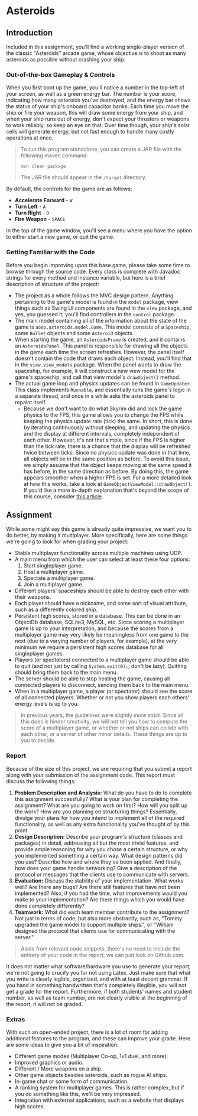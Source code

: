 # Asteroids

## Introduction

Included in this assignment, you'll find a working single-player version of the classic "Asteroids" arcade game, whose objective is to shoot as many asteroids as possible without crashing your ship.

### Out-of-the-box Gameplay & Controls

When you first boot up the game, you'll notice a number in the top-left of your screen, as well as a green energy bar. The number is your score, indicating how many asteroids you've destroyed, and the energy bar shows the status of your ship's onboard capacitor banks. Each time you move the ship or fire your weapon, this will draw some energy from your ship, and when your ship runs out of energy, don't expect your thrusters or weapons to work reliably, so keep an eye on that. Over time though, your ship's solar cells will generate energy, but not fast enough to handle many costly operations at once.

> To run this program standalone, you can create a JAR file with the following maven command:
>
> ```
> mvn clean package
> ```
>
> The JAR file should appear in the `/target` directory.

By default, the controls for the game are as follows:

- **Accelerate Forward** - `W`
- **Turn Left** - `A`
- **Turn Right** - `D`
- **Fire Weapon** - `SPACE`

In the top of the game window, you'll see a menu where you have the option to either start a new game, or quit the game.

### Getting Familiar with the Code

Before you begin improving upon this base game, please take some time to browse through the source code. Every class is complete with Javadoc strings for every method and instance variable, but here is a brief description of structure of the project:

- The project as a whole follows the MVC design pattern. Anything pertaining to the game's model is found in the `model` package, view things such as Swing UI components are found in the `view` package, and yes, you guessed it, you'll find controllers in the `control` package.
- The main model containing all of the information about the state of the game is `aoop.asteroids.model.Game`. This model consists of a `Spaceship`, some `Bullet` objects and some `Asteroid` objects.
- When starting the game, an `AsteroidsFrame` is created, and it contains an `AsteroidsPanel`. This panel is responsible for drawing all the objects in the game each time the screen refreshes. However, the panel itself doesn't contain the code that draws each object. Instead, you'll find that in the `view.view_models` package. When the panel wants to draw the spaceship, for example, it will construct a new view model for the game's spaceship, and call that view model's `drawObject()` method.
- The actual game loop and physics updates can be found in `GameUpdater`. This class implements `Runnable`, and essentially runs the game's logic in a separate thread, and once in a while asks the asteroids panel to repaint itself.
  - Because we don't want to do what Skyrim did and lock the game physics to the FPS, this game allows you to change the FPS while keeping the physics update rate (tick) the same. In short, this is done by iterating continuously without sleeping, and updating the physics and the display at different intervals, completely independent of each other. However, it's not that simple, since if the FPS is higher than the tick rate, there is a chance that the display will be refreshed twice between ticks. Since no physics update was done in that time, all objects will be in the same position as before. To avoid this issue, we simply assume that the object keeps moving at the same speed it has before, in the same direction as before. By doing this, the game appears smoother when a higher FPS is set. For a more detailed look at how this works, take a look at `GameObjectViewModel::drawObject()`. If you'd like a more in-depth explanation that's beyond the scope of this course, consider [this article](https://gameprogrammingpatterns.com/game-loop.html).

## Assignment

While some might say this game is already quite impressive, we want you to do better, by making it multiplayer. More specifically, here are some things we're going to look for when grading your project:

- Stable multiplayer functionality across multiple machines using UDP.
- A main menu from which the user can select at least these four options:
  1. Start singleplayer game.
  2. Host a multiplayer game.
  3. Spectate a multiplayer game.
  4. Join a multiplayer game.
- Different players'  spaceships should be able to destroy each other with their weapons.
- Each player should have a nickname, and some sort of visual attribute, such as a differently colored ship.
- Persistent high scores, stored in a database. This can be done in an ObjectDb database, SQLite3, MySQL, etc. Since scoring a multiplayer game is up to your interpretation, and because the scores from a multiplayer game may very likely be meaningless from one game to the next (due to a varying number of players, for example), at the very minimum we require a persistent high scores database for all singleplayer games.
- Players (or spectators) connected to a multiplayer game should be able to quit (and not just by calling `System.exit(0);`, don't be lazy). Quitting should bring them back to the main menu.
- The server should be able to stop hosting the game, causing all connected players to disconnect, sending them back to the main menu.
- When in a multiplayer game, a player (or spectator) should see the score of all connected players. Whether or not you show players each others' energy levels is up to you.

> In previous years, the guidelines were slightly more strict. Since all this does is hinder creativity, we will not tell you how to compute the score of a multiplayer game, or whether or not ships can collide with each other, or a server of other minor details. These things are up to you to decide.

### Report

Because of the size of this project, we are requiring that you submit a report along with your submission of the assignment code. This report must discuss the following things:

1. **Problem Description and Analysis:** What do you have to do to complete this assignment successfully? What is your plan for completing the assignment? What are you going to work on first? How will you split up the work? How are you planning on structuring things? Essentially, divulge your plans for how you intend to implement all of the required functionality, as well as any extra functionality you've thought of by this point.
2. **Design Description:** Describe your program's structure (classes and packages) in detail, addressing all but the most trivial features, and provide ample reasoning for why you chose a certain structure, or why you implemented something a certain way. What design patterns did you use? Describe how and where they've been applied. And finally, how does your game handle networking? Give a description of the protocol or messages that the clients use to communicate with servers.
3. **Evaluation:** Discuss the stability of your implementation. What works well? Are there any bugs? Are there still features that have not been implemented? Also, if you had the time, what improvements would you make to your implementation? Are there things which you would have done completely differently?
4. **Teamwork:** What did each team member contribute to the assignment? Not just in terms of code, but also more abstractly, such as, "Tommy upgraded the game model to support multiple ships.", or "William designed the protocol that clients use for communicating with the server."

> Aside from relevant code snippets, there's no need to include the entirety of your code in the report; we can just look on Github.com.

It does not matter what software/hardware you use to generate your report; we're not going to crucify you for not using Latex. Just make sure that what you write is clearly legible, organized, and with at least decent grammar. If you hand in something handwritten that's completely illegible, you will not get a grade for the report. Furthermore, if both students' names and student number, as well as team number, are not clearly visible at the beginning of the report, it will not be graded.

### Extras

With such an open-ended project, there is a lot of room for adding additional features to the program, and these can improve your grade. Here are some ideas to give you a bit of inspiration:

- Different game modes (Multiplayer Co-op, 1v1 duel, and more).
- Improved graphics or audio.
- Different / More weapons on a ship.
- Other game objects besides asteroids, such as rogue AI ships.
- In-game chat or some form of communication.
- A ranking system for multiplayer games. This is rather complex, but if you do something like this, we'll be very impressed.
- Integration with external applications, such as a website that displays high scores.